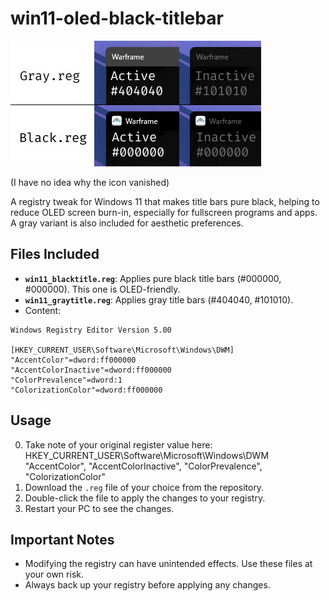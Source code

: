# win11-oled-black-titlebar

![Comparison](https://github.com/QinnShou/win11-oled-black-titlebar/blob/main/github%20demo%20title.jpg) 

(I have no idea why the icon vanished)

A registry tweak for Windows 11 that makes title bars pure black, helping to reduce OLED screen burn-in, especially for fullscreen programs and apps. A gray variant is also included for aesthetic preferences.

## Files Included
- **`win11_blacktitle.reg`**: Applies pure black title bars (#000000, #000000). This one is OLED-friendly.
- **`win11_graytitle.reg`**: Applies gray title bars (#404040, #101010).
- Content:

```reg
Windows Registry Editor Version 5.00

[HKEY_CURRENT_USER\Software\Microsoft\Windows\DWM]
"AccentColor"=dword:ff000000
"AccentColorInactive"=dword:ff000000
"ColorPrevalence"=dword:1
"ColorizationColor"=dword:ff000000
```


## Usage
0. Take note of your original register value here: HKEY_CURRENT_USER\Software\Microsoft\Windows\DWM
   "AccentColor", "AccentColorInactive", "ColorPrevalence", "ColorizationColor"
1. Download the `.reg` file of your choice from the repository.
2. Double-click the file to apply the changes to your registry.
3. Restart your PC to see the changes.

## Important Notes
- Modifying the registry can have unintended effects. Use these files at your own risk.
- Always back up your registry before applying any changes.

